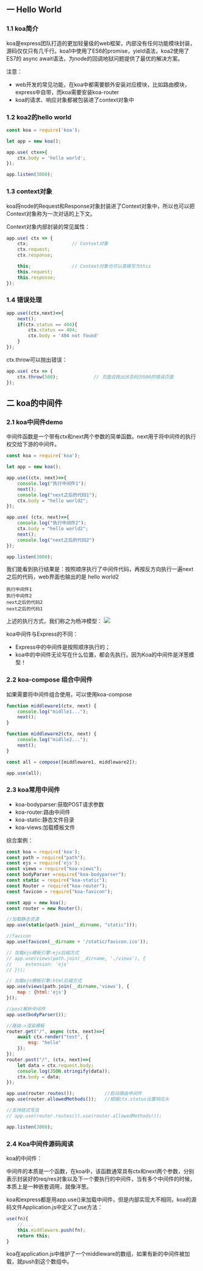 ## 一 Hello World

### 1.1 koa简介

koa是express团队打造的更加轻量级的web框架，内部没有任何功能模块封装，源码仅仅只有几千行。koa1中使用了ES6的promise，yield语法，koa2使用了ES7的 async await语法，为node的回调地狱问题提供了最优的解决方案。  

注意：
- web开发的常见功能，在koa中都需要额外安装对应模块，比如路由模块，express中自带，而koa需要安装koa-router
- koa的请求、响应对象都被包装进了context对象中

### 1.2 koa2的hello world

```js
const koa = require('koa');

let app = new koa();

app.use( ctx=>{
    ctx.body = 'hello world';
});

app.listen(3000);
```

### 1.3 context对象

koa将node的Request和Response对象封装进了Context对象中，所以也可以把Context对象称为一次对话的上下文。  

Context对象内部封装的常见属性：
```js
app.use( ctx => {
    ctx;                // Context对象
    ctx.request;
    ctx.response;

    this;               // Context对象也可以直接写为this
    this.request;
    this.response;
});
```

### 1.4 错误处理

```js
app.use((ctx,next)=>{
    next();
    if(ctx.status == 404){
        ctx.status == 404;
        ctx.body = '404 not found'
    } 
});
```

ctx.throw可以抛出错误：
```js
app.use( ctx => {
    ctx.throw(500);             // 页面会抛出状态码为500的错误页面
});
```

## 二 koa的中间件

### 2.1 koa中间件demo

中间件函数是一个带有ctx和next两个参数的简单函数。next用于将中间件的执行权交给下游的中间件。 

```js
const koa = require('koa');

let app = new koa();

app.use((ctx, next)=>{
    console.log("执行中间件1");
    next();
    console.log("next之后的代码1");
    ctx.body = "hello world2";
});

app.use( (ctx, next)=>{
    console.log("执行中间件2");
    ctx.body = "hello world2";
    next();
    console.log("next之后的代码2")
});

app.listen(3000);
```

我们能看到执行结果是：按照顺序执行了中间件代码，再按反方向执行一遍next之后的代码，web界面也输出的是 hello world2
```
执行中间件1
执行中间件2
next之后的代码2
next之后的代码1
```

上述的执行方式，我们称之为杨冲模型：
![](/images/node/yangchong.png)

koa中间件与Express的不同：
- Express中的中间件是按照顺序执行的；  
- koa中的中间件无论写在什么位置，都会先执行。因为Koa的中间件是洋葱模型！

### 2.2 koa-compose 组合中间件

如果需要将中间件组合使用，可以使用koa-compose
```js
function middleware1(ctx, next) {
    console.log("midlle1...");
    next();
}

function middleware2(ctx, next) {
    console.log("midlle2...");
    next();
}

const all = compose([middleware1, middleware2]);

app.use(all);

```

### 2.3 koa常用中间件

- koa-bodyparser:获取POST请求参数
- koa-router:路由中间件
- koa-static:静态文件目录
- koa-views:加载模板文件

综合案例：
```js
const koa = require('koa');
const path = require("path");
const ejs = require('ejs');
const views = require("koa-views");
const bodyParser =require("koa-bodyparser");
const static = require("koa-static");
const Router = require("koa-router");
const favicon = require("koa-favicon");

const app = new koa();
const router = new Router();

//加载静态资源
app.use(static(path.join(__dirname, "static")));

//favicon
app.use(favicon(__dirname + '/static/favicon.ico'));

// 加载ejs模板引擎:ejs后缀方式
// app.use(views(path.join(__dirname, './views'), {
//     extension: 'ejs'
// }));

// 加载ejs模板引擎:html后缀方式
app.use(views(path.join(__dirname,'views'), {
    map : {html:'ejs'}
}));

//post解析中间件
app.use(bodyParser());

//路由->渲染模板
router.get("/", async (ctx, next)=>{
    await ctx.render("test", {
        msg: "hello"
    });
});
router.post("/", (ctx, next)=>{
    let data = ctx.request.body;
    console.log(JSON.stringify(data));
    ctx.body = data;
});

app.use(router.routes());		    //启动路由中间件
app.use(router.allowedMethods());	//根据ctx.status设置响应头

//支持链式写法
// app.use(router.routes()).use(router.allowedMethods());

app.listen(3000);
```

### 2.4 Koa中间件源码阅读

koa的中间件：  

中间件的本质是一个函数，在koa中，该函数通常具有ctx和next两个参数，分别表示封装好的req/res对象以及下一个要执行的中间件，当有多个中间件的时候，本质上是一种嵌套调用，就像洋葱。  

koa和express都是用app.use()来加载中间件，但是内部实现大不相同，koa的源码文件Application.js中定义了use方法：
```js
use(fn){
    //....
    this.middleware.push(fn);
    return this;
}
```
koa在application.js中维护了一个middleware的数组，如果有新的中间件被加载，就push到这个数组中。
